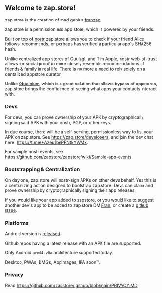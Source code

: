 ## Welcome to zap.store!

zap.store is the creation of mad genius [franzap](https://njump.me/npub1wf4pufsucer5va8g9p0rj5dnhvfeh6d8w0g6eayaep5dhps6rsgs43dgh9).

zap.store is a permissionless app store, which is powered by your friends.

Built on top of [nostr](https://github.com/nostr-protocol/nostr) zap.store allows you to check if your friend Alice follows, recommends, or perhaps has verified a particular app's SHA256 hash. 

Unlike centralized app stores of Guulagl, and Tim Apple, nostr web-of-trust allows for social proof to more closely resemble recommendations of friends & family in real life. There is no more a need to rely solely on a centalized appstore curator. 

Unlike [Obtainium](https://github.com/ImranR98/Obtainium), which is a great solution that allows bypass of appstores, zap.store brings the confidence of seeing what apps your contacts interact with. 

### Devs

For devs, you can prove ownership of your APK by cryptographically signing said APK with your nostr, PGP, or other keys. 

In due course, there will be a self-serving, permissionless way to list your APK on zap.store. See https://zap.store/developers, and join the dev chat here: https://t.me/+Azeu1bePFNtkYWMx.

For sample nostr events, see https://github.com/zapstore/zapstore/wiki/Sample-app-events.

### Bootstrapping & Centralization

On day one, zap.store will nostr-sign APKs on other devs behalf. Yes this is a centralizing action designed to bootstrap zap.store. Devs can claim and prove ownership by cryptographically signing their app releases.

If you would like your app added to zapstore, or you would like to suggest another dev's app to be added to zap.store DM [Fran](https://njump.me/npub1wf4pufsucer5va8g9p0rj5dnhvfeh6d8w0g6eayaep5dhps6rsgs43dgh9), or create a [github issue](https://github.com/zapstore/zapstore/issues).

### Platforms

Android version is [released](https://github.com/zapstore/zapstore/releases).

Github repos having a latest release with an APK file are supported.

Only Android `arm64-v8a` architecture supported today.

Desktop, PWAs, DMGs, AppImages, IPA  soon™️. 

### Privacy

Read https://github.com/zapstore/.github/blob/main/PRIVACY.MD
